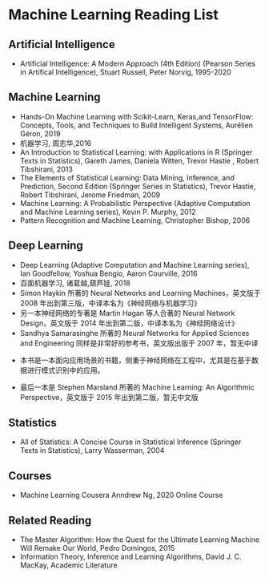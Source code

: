 # Machine Learning Reading List

## Artificial Intelligence

- Artificial Intelligence: A Modern Approach (4th Edition) (Pearson Series in Artifical Intelligence), Stuart Russell, Peter Norvig, 1995-2020

## Machine Learning

- Hands-On Machine Learning with Scikit-Learn, Keras,and TensorFlow: Concepts, Tools, and Techniques to Build Intelligent Systems, Aurélien Géron, 2019
- 机器学习, 周志华,2016
- An Introduction to Statistical Learning: with Applications in R (Springer Texts in Statistics), Gareth James, Daniela Witten, Trevor Hastie , Robert Tibshirani, 2013
- The Elements of Statistical Learning: Data Mining, Inference, and Prediction, Second Edition (Springer Series in Statistics), Trevor Hastie, Robert Tibshirani, Jerome Friedman, 2009
- Machine Learning: A Probabilistic Perspective (Adaptive Computation and Machine Learning series), Kevin P. Murphy, 2012
- Pattern Recognition and Machine Learning, Christopher Bishop, 2006
  
## Deep Learning

- Deep Learning (Adaptive Computation and Machine Learning series), Ian Goodfellow, Yoshua Bengio, Aaron Courville, 2016
- 百面机器学习, 诸葛越,葫芦娃, 2018
- Simon Haykin 所著的 Neural Networks and Learning Machines，英文版于 2008 年出到第三版，中译本名为《神经网络与机器学习》
- 另一本神经网络的专著是 Martin Hagan 等人合著的 Neural Network Design，英文版于 2014 年出到第二版，中译本名为《神经网络设计》
- Sandhya Samarasinghe 所著的 Neural Networks for Applied Sciences and Engineering 同样是非常好的参考书，英文版出版于 2007 年，暂无中译
* 本书是一本面向应用场景的书籍，侧重于神经网络在工程中，尤其是在基于数据进行模式识别中的应用。	
- 最后一本是 Stephen Marsland 所著的 Machine Learning: An Algorithmic Perspective，英文版于 2015 年出到第二版，暂无中文版

## Statistics

- All of Statistics: A Concise Course in Statistical Inference (Springer Texts in Statistics), Larry Wasserman, 2004

## Courses

- Machine Learning Cousera Anndrew Ng, 2020 Online Course

## Related Reading
  
- The Master Algorithm: How the Quest for the Ultimate Learning Machine Will Remake Our World, Pedro Domingos, 2015
- Information Theory, Inference and Learning Algorithms, David J. C. MacKay, Academic Literature